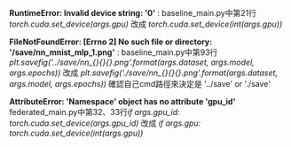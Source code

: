 **RuntimeError: Invalid device string: '0'** : 
baseline_main.py中第21行 *torch.cuda.set_device(args.gpu)*
改成 *torch.cuda.set_device(int(args.gpu))*

**FileNotFoundError: [Errno 2] No such file or directory: '/save/nn_mnist_mlp_1.png'** : 
baseline_main.py中第93行 *plt.savefig('../save/nn_{}_{}_{}.png'.format(args.dataset, args.model, args.epochs))*
改成 *plt.savefig('./save/nn_{}_{}_{}.png'.format(args.dataset, args.model, args.epochs))*
確認自己cmd路徑來決定是 '../save' or './save'

**AttributeError: 'Namespace' object has no attribute 'gpu_id'**
federated_main.py中第32、33行*if args.gpu_id:    torch.cuda.set_device(args.gpu_id)*
改成 *if args.gpu:   torch.cuda.set_device(int(args.gpu))*